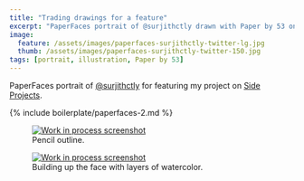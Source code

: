 ```yaml
---
title: "Trading drawings for a feature"
excerpt: "PaperFaces portrait of @surjithctly drawn with Paper by 53 on an iPad."
image: 
  feature: /assets/images/paperfaces-surjithctly-twitter-lg.jpg
  thumb: /assets/images/paperfaces-surjithctly-twitter-150.jpg
tags: [portrait, illustration, Paper by 53]
---
```


PaperFaces portrait of [@surjithctly](http://twitter.com/surjithctly) for featuring my project on [Side Projects](http://sideprojects.web3canvas.com/post/55332574657/paperfaces-project-an-experiment-in-humanizing).

{% include boilerplate/paperfaces-2.md %}

<figure>
	<a href="{{ site.url }}/assets/images/paperfaces-surjithctly-process-1-lg.jpg"><img src="{{ site.url }}/assets/images/paperfaces-surjithctly-process-1-600.jpg" alt="Work in process screenshot"></a>
	<figcaption>Pencil outline.</figcaption>
</figure>

<figure>
	<a href="{{ site.url }}/assets/images/paperfaces-surjithctly-process-2-lg.jpg"><img src="{{ site.url }}/assets/images/paperfaces-surjithctly-process-2-600.jpg" alt="Work in process screenshot"></a>
	<figcaption>Building up the face with layers of watercolor.</figcaption>
</figure>